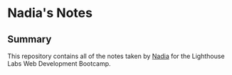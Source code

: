 # Nadia's Notes
## Summary 

This repository contains all of the notes taken by [Nadia](https://github.com/nadiaa-f) for the Lighthouse Labs Web Development Bootcamp.
